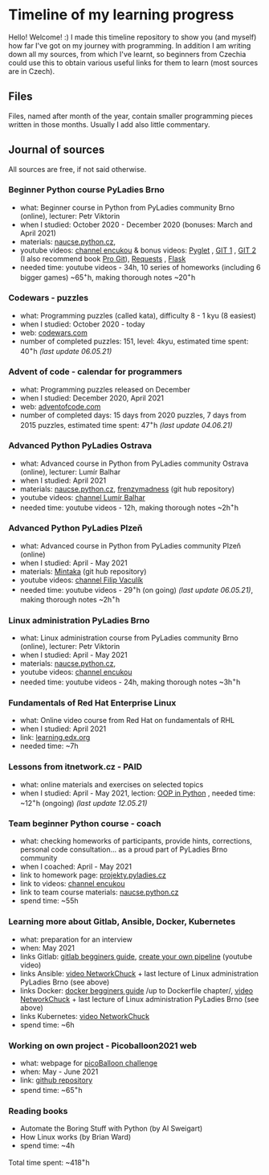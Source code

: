 # Timeline of my learning progress

<div>Hello! Welcome! :)
I made this timeline repository to show you (and myself) how far I've got on my journey with programming. In addition I am writing down all my sources, from which I've learnt, so beginners from Czechia could use this to obtain various useful links for them to learn (most sources are in Czech).</div>

## Files

<div>Files, named after month of the year, contain smaller programming pieces written in those months. Usually I add also little commentary.</div>

## Journal of sources

All sources are free, if not said otherwise.

### Beginner Python course PyLadies Brno

*   what: Beginner course in Python from PyLadies community Brno (online), lecturer: Petr Viktorin
*   when I studied: October 2020 - December 2020 (bonuses: March and April 2021)
*   materials: [naucse.python.cz](https://naucse.python.cz/2020/brno-podzim-pondeli/),
*   youtube videos: [channel encukou](https://www.youtube.com/watch?v=WNHeZFkUzrI&t=3555s&ab_channel=encukou) & bonus videos: [Pyglet](https://www.youtube.com/watch?v=WNHeZFkUzrI&t=3555s&ab_channel=encukou) , [GIT 1](https://youtu.be/zOWcQezeyIU) , [GIT 2](https://youtu.be/bQrs8hhnR48) (I also recommend book [Pro Git](https://git-scm.com/book/en/v2)), [Requests](https://youtu.be/92Ktrldt7QY) , [Flask](https://youtu.be/n2V109UmhUQ)
*   needed time: youtube videos - 34h, 10 series of homeworks (including 6 bigger games) ~65<sup>+</sup>h, making thorough notes ~20<sup>+</sup>h

### Codewars - puzzles

*   what: Programming puzzles (called kata), difficulty 8 - 1 kyu (8 easiest)
*   when I studied: October 2020 - today
*   web: [codewars.com](https://www.codewars.com/)
*   number of completed puzzles: 151, level: 4kyu, estimated time spent: 40<sup>+</sup>h _(last update 06.05.21)_

### Advent of code - calendar for programmers

*   what: Programming puzzles released on December
*   when I studied: December 2020, April 2021
*   web: [adventofcode.com](https://adventofcode.com/)
*   number of completed days: 15 days from 2020 puzzles, 7 days from 2015 puzzles, estimated time spent: 47<sup>+</sup>h _(last update 04.06.21)_

### Advanced Python PyLadies Ostrava

*   what: Advanced course in Python from PyLadies community Ostrava (online), lecturer: Lumír Balhar
*   when I studied: April 2021
*   materials: [naucse.python.cz](https://naucse.python.cz/2020/pyladies-ostrava-podzim-pokrocili/), [frenzymadness](https://github.com/frenzymadness/Advanced_PyLadies) (git hub repository)
*   youtube videos: [channel Lumír Balhar](https://www.youtube.com/watch?v=cVw07Jy8l3M&list=PLtMx05xox2EiASl8pnXmssbxA2rHa4s0s&ab_channel=Lum%C3%ADrBalhar )
*   needed time: youtube videos - 12h, making thorough notes ~2h<sup>+</sup>h

### Advanced Python PyLadies Plzeň

*   what: Advanced course in Python from PyLadies community Plzeň (online)
*   when I studied: April - May 2021
*   materials: [Mintaka](https://github.com/Mintaka/mypyladies_sqlite) (git hub repository)
*   youtube videos: [channel Filip Vaculík](https://www.youtube.com/watch?v=ShOrvC3j52s&list=PL2svwyZ8kybw4zDC7_Gz4_-zsJWS3ngKc&ab_channel=FilipVacul%C3%ADk)
*   needed time: youtube videos - 29<sup>+</sup>h (on going) _(last update 06.05.21)_, making thorough notes ~2h<sup>+</sup>h

### Linux administration PyLadies Brno

*   what: Linux administration course from PyLadies community Brno (online), lecturer: Petr Viktorin
*   when I studied: April - May 2021
*   materials: [naucse.python.cz](https://naucse.python.cz/2020/linux-admin/),
*   youtube videos: [channel encukou](https://www.youtube.com/watch?v=8Lqq5J52lic&list=PLFt-PM7J_H3HNjtAXCCeQPyRioItF1egJ&index=1&ab_channel=encukou)
*   needed time: youtube videos - 24h, making thorough notes ~3h<sup>+</sup>h

### Fundamentals of Red Hat Enterprise Linux

*   what: Online video course from Red Hat on fundamentals of RHL
*   when I studied: April 2021
*   link: [learning.edx.org](https://learning.edx.org/course/course-v1:RedHat+RH066x+3T2020/home)
*   needed time: ~7h

### Lessons from itnetwork.cz - PAID

*   what: online materials and exercises on selected topics
*   when I studied: April - May 2021, lection: [OOP in Python](https://www.itnetwork.cz/python/oop) , needed time: ~12<sup>+</sup>h (ongoing) _(last update 12.05.21)_

### Team beginner Python course - coach

*   what: checking homeworks of participants, provide hints, corrections, personal code consultation... as a proud part of PyLadies Brno community
*   when I coached: April - May 2021
*   link to homework page: [projekty.pyladies.cz](https://projekty.pyladies.cz/)
*   link to videos: [channel encukou](https://www.youtube.com/watch?v=so10Ud-YlKE&list=PLFt-PM7J_H3GJSvIWwJDaAgJjq9W-oWSF&ab_channel=encukou)
*   link to team course materials: [naucse.python.cz](https://naucse.python.cz/2021/online-jaro/)
*   spend time: ~55h

### Learning more about Gitlab, Ansible, Docker, Kubernetes

*   what: preparation for an interview
*   when: May 2021
*   links Gitlab: [gitlab begginers guide](https://embeddedinventor.com/gitlab-a-complete-beginners-guide/), [create your own pipeline](https://www.youtube.com/watch?v=Jav4vbUrqII&ab_channel=ValentinDespa) (youtube video)
*   links Ansible: [video NetworkChuck](https://www.youtube.com/watch?v=5hycyr-8EKs&ab_channel=NetworkChuck) + last lecture of Linux administration PyLadies Brno (see above)
*   links Docker: [docker begginers guide](https://docker-curriculum.com/) /up to Dockerfile chapter/, [video NetworkChuck](https://www.youtube.com/watch?v=eGz9DS-aIeY&ab_channel=NetworkChuck) + last lecture of Linux administration PyLadies Brno (see above)
*   links Kubernetes: [video NetworkChuck](https://www.youtube.com/watch?v=7bA0gTroJjw&ab_channel=NetworkChuck)
*   spend time: ~6h

### Working on own project - Picoballoon2021 web

* what: webpage for [picoBalloon challenge](https://www.hvezdarna.cz/novinky/picoballoon-challenge-2021/)
* when: May - June 2021
* link: [github repository](https://github.com/NelliaS/Picoballoon2021)
* spend time: ~65<sup>+</sup>h

### Reading books
* Automate the Boring Stuff with Python (by Al Sweigart)
* How Linux works (by Brian Ward)
* spend time: ~4h

<div>Total time spent: ~418<sup>+</sup>h</div>
